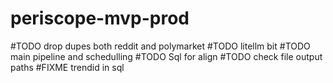 # periscope-mvp-prod

#TODO drop dupes both reddit and polymarket
#TODO litellm bit
#TODO main pipeline and schedulling
#TODO Sql for align
#TODO check file output paths
#FIXME trendid in sql
